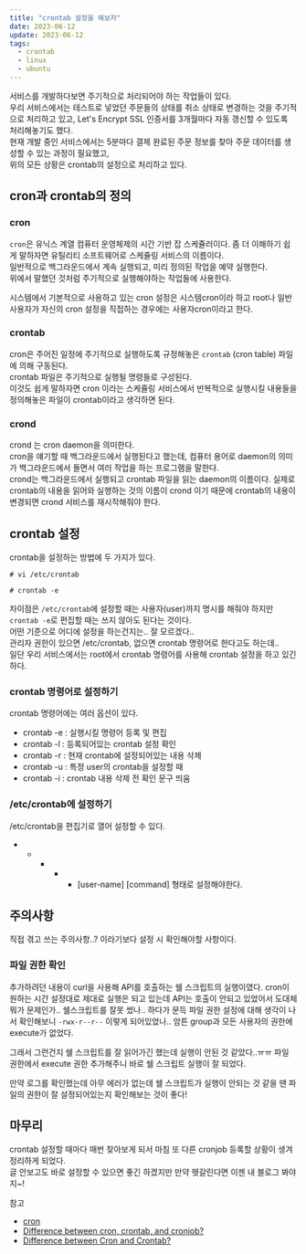 ```yaml
---
title: "crontab 설정을 해보자"
date: 2023-06-12
update: 2023-06-12
tags:
  - crontab
  - linux
  - ubuntu
---
```


서비스를 개발하다보면 주기적으로 처리되어야 하는 작업들이 있다.  
우리 서비스에서는 테스트로 넣었던 주문들의 상태를 취소 상태로 변경하는 것을 주기적으로 처리하고 있고,
Let's Encrypt SSL 인증서를 3개월마다 자동 갱신할 수 있도록 처리해놓기도 했다.  
현재 개발 중인 서비스에서는 5분마다 결제 완료된 주문 정보를 찾아 주문 데이터를 생성할 수 있는 과정이 필요했고,  
위의 모든 상황은 crontab의 설정으로 처리하고 있다.

## cron과 crontab의 정의

### cron

`cron`은 유닉스 계열 컴퓨터 운영체제의 시간 기반 잡 스케쥴러이다. 좀 더 이해하기 쉽게 말하자면 유틸리티 소프트웨어로 스케쥴링 서비스의 이름이다.  
일반적으로 백그라운드에서 계속 실행되고, 미리 정의된 작업을 예약 실행한다.  
위에서 말했던 것처럼 주기적으로 실행해야하는 작업들에 사용한다.

시스템에서 기본적으로 사용하고 있는 cron 설정은 시스템cron이라 하고 root나 일반 사용자가 자신의 cron 설정을 직접하는 경우에는 사용자cron이라고 한다.

### crontab

cron은 주어진 일정에 주기적으로 실행하도록 규정해놓은 `crontab` (cron table) 파일에 의해 구동된다.  
crontab 파일은 주기적으로 실행될 명령들로 구성된다.  
이것도 쉽게 말하자면 cron 이라는 스케쥴링 서비스에서 반복적으로 실행시킬 내용들을 정의해놓은 파일이 crontab이라고 생각하면 된다.

### crond

crond 는 cron daemon을 의미한다.  
cron을 얘기할 때 백그라운드에서 실행된다고 했는데, 컴퓨터 용어로 daemon의 의미가 백그라운드에서 돌면서 여러 작업을 하는 프로그램을 말한다.  
crond는 백그라운드에서 실행되고 crontab 파일을 읽는 daemon의 이름이다.
실제로 crontab의 내용을 읽어와 실행하는 것의 이름이 crond 이기 때문에 crontab의 내용이 변경되면 crond 서비스를 재시작해줘야 한다.

## crontab 설정

crontab을 설정하는 방법에 두 가지가 있다.

```
# vi /etc/crontab

# crontab -e
```

차이점은 `/etc/crontab`에 설정할 때는 사용자(user)까지 명시를 해줘야 하지만 `crontab -e`로 편집할 때는 쓰지 않아도 된다는 것이다.  
어떤 기준으로 어디에 설정을 하는건지는.. 잘 모르겠다..  
관리자 권한이 있으면 /etc/crontab, 없으면 crontab 명령어로 한다고도 하는데..  
일단 우리 서비스에서는 root에서 crontab 명령어를 사용해 crontab 설정을 하고 있긴 하다.

### crontab 명령어로 설정하기

crontab 명령어에는 여러 옵션이 있다.

- crontab -e : 실행시킬 명령어 등록 및 편집
- crontab -l : 등록되어있는 crontab 설정 확인
- crontab -r : 현재 crontab에 설정되어있는 내용 삭제
- crontab -u : 특정 user의 crontab을 설정할 때
- crontab -i : crontab 내용 삭제 전 확인 문구 띄움

### /etc/crontab에 설정하기

/etc/crontab을 편집기로 열어 설정할 수 있다.

- - - - - [user-name] [command] 형태로 설정해야한다.

## 주의사항

직접 겪고 쓰는 주의사항..? 이라기보다 설정 시 확인해야할 사항이다.

### 파일 권한 확인

추가하려던 내용이 curl을 사용해 API를 호출하는 쉘 스크립트의 실행이였다.
cron이 원하는 시간 설정대로 제대로 실행은 되고 있는데 API는 호출이 안되고 있었어서 도대체 뭐가 문제인가.. 쉘스크립트를 잘못 썼나.. 하다가 문득 파일 권한 설정에 대해 생각이 나서 확인해보니 `-rwx-r--r--` 이렇게 되어있었나.. 암튼 group과 모든 사용자의 권한에 execute가 없었다.

그래서 그런건지 쉘 스크립트를 잘 읽어가긴 했는데 실행이 안된 것 같았다..ㅠㅠ
파일 권한에서 execute 권한 추가해주니 바로 쉘 스크립트 실행이 잘 되었다.

만약 로그를 확인했는데 아무 에러가 없는데 쉘 스크립트가 실행이 안되는 것 같을 땐 파일의 권한이 잘 설정되어있는지 확인해보는 것이 좋다!

## 마무리

crontab 설정할 때마다 매번 찾아보게 되서 마침 또 다른 cronjob 등록할 상황이 생겨 정리하게 되었다.  
글 안보고도 바로 설정할 수 있으면 좋긴 하겠지만 만약 헷갈린다면 이젠 내 블로그 봐야지~!

참고

- [cron](https://ko.wikipedia.org/wiki/Cron)
- [Difference between cron, crontab, and cronjob?](https://stackoverflow.com/questions/21615673/difference-between-cron-crontab-and-cronjob)
- [Difference between Cron and Crontab?](https://stackoverflow.com/questions/21789148/difference-between-cron-and-crontab)
